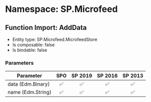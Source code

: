 # Namespace: SP.Microfeed

## Function Import: AddData

- Entity type: SP.Microfeed.MicrofeedStore
- Is composable: false
- Is bindable: false

### Parameters

Parameter | SPO | SP 2019 | SP 2016 | SP 2013
----------|:---:|:-------:|:-------:|:-------:
data (Edm.Binary) | ✅ | ✅ | ✅ | ✅
name (Edm.String) | ✅ | ✅ | ✅ | ✅
